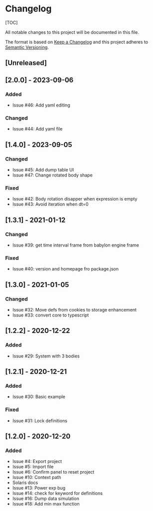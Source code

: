 # Changelog

[TOC]

All notable changes to this project will be documented in this file.

The format is based on [Keep a Changelog](http://keepachangelog.com/en/1.0.0/)
and this project adheres to [Semantic Versioning](http://semver.org/spec/v2.0.0.html).

## [Unreleased]

## [2.0.0] - 2023-09-06

### Added

- Issue #46: Add yaml editing

### Changed

- Issue #44: Add yaml file

## [1.4.0] - 2023-09-05

### Changed

- Issue #45: Add dump table UI
- Issue #47: Change rotated body shape

### Fixed

- Issue #42: Body rotation disapper when expression is empty
- Issue #43: Avoid iteration when dt=0

## [1.3.1] - 2021-01-12


### Changed

- Issue #39: get time interval frame from babylon engine frame

### Fixed

- Issue #40: version and homepage fro package.json

## [1.3.0] - 2021-01-05

### Changed

- Issue #32: Move defs from cookies to storage enhancement
- Issue #33: convert core to typescript

## [1.2.2] - 2020-12-22

### Added

- Issue #29: System with 3 bodies

## [1.2.1] - 2020-12-21

### Added

- Issue #30: Basic example

### Fixed

- Issue #31: Lock definitions

## [1.2.0] - 2020-12-20

### Added

- Issue #4: Export project
- Issue #5: Import file
- Issue #6: Confirm panel to reset project
- Issue #10: Context path
- Solaris docs
- Issue #13: Power exp bug
- Issue #14: check for keyword for definitions
- Issue #16: Dump data simulation
- Issue #18: Add min max function
